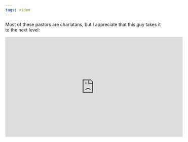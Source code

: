 ```yaml
---
tags: video
---
```


Most of these pastors are charlatans, but I appreciate that this guy takes it to the next level:

<iframe width="560" height="315" src="https://www.youtube.com/embed/VERbC0v543Q" title="YouTube video player" frameborder="0" allow="accelerometer; autoplay; clipboard-write; encrypted-media; gyroscope; picture-in-picture" allowfullscreen></iframe>